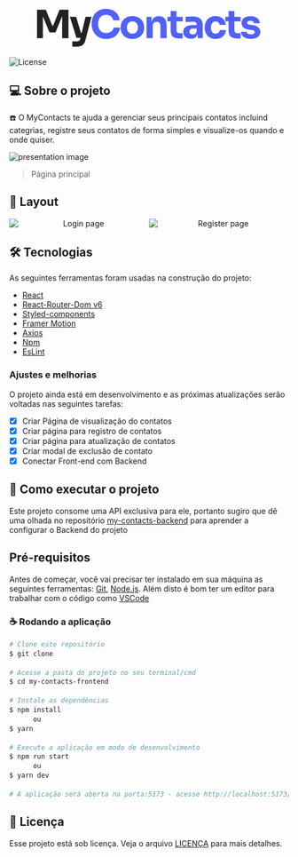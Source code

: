 <p align="center">
  <img src="./src/assets/images/logo.svg" />
<p>

  <img alt="License" src="https://img.shields.io/badge/license-MIT-red">
</p>



## :computer: Sobre o projeto
:phone: O MyContacts te ajuda a gerenciar seus principais contatos incluind categrias, registre seus contatos de forma simples e visualize-os quando e onde quiser.

<img src="" alt="presentation image">

> Página principal

## :art: Layout
<p align="center" style="display: flex; align-items: flex-start; justify-content: center;">
    <img src="" alt="Login page" width="500px">
    <img src="" alt="Register page" width="500px"/>

</p>

## :hammer_and_wrench: Tecnologias

As seguintes ferramentas foram usadas na construção do projeto:

- [React ](https://pt-br.reactjs.org/)
- [React-Router-Dom v6](https://reactrouter.com/docs/en/v6)
- [Styled-components](https://styled-components.com/)
- [Framer Motion](https://www.framer.com/motion/)
- [Axios](https://axios-http.com/docs/intro)
- [Npm](https://www.npmjs.com/)
- [EsLint](https://eslint.org/)


### Ajustes e melhorias

O projeto ainda está em desenvolvimento e as próximas atualizações serão voltadas nas seguintes tarefas:

- [x] Criar Página de visualização do contatos
- [x] Criar página para registro de contatos
- [x] Criar página para atualização de contatos
- [x] Criar modal de exclusão de contato
- [x] Conectar Front-end com Backend

## :rocket: Como executar o projeto

Este projeto consome uma API exclusiva para ele, portanto sugiro que dê uma olhada no repositório [my-contacts-backend]() para aprender a configurar o Backend do projeto


## Pré-requisitos

Antes de começar, você vai precisar ter instalado em sua máquina as seguintes ferramentas:
[Git](https://git-scm.com), [Node.js](https://nodejs.org/). Além disto é bom ter um editor para trabalhar com o código como [VSCode](https://code.visualstudio.com/)

### :coffee: Rodando a aplicação

```bash
# Clone este repositório
$ git clone 

# Acesse a pasta do projeto no seu terminal/cmd
$ cd my-contacts-frontend

# Instale as dependências
$ npm install
      ou
$ yarn

# Execute a aplicação em modo de desenvolvimento
$ npm run start
      ou
$ yarn dev

# A aplicação será aberta na porta:5173 - acesse http://localhost:5173/
```


## :pencil: Licença

Esse projeto está sob licença. Veja o arquivo [LICENÇA](LICENSE) para mais detalhes.